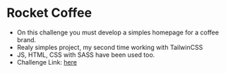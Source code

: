 # Rocket Coffee
  - On this challenge you must develop a simples homepage for a coffee brand.
  - Realy simples project, my second time working with TailwinCSS
  - JS, HTML, CSS with SASS have been used too.
  - Challenge Link: <a href="https://app.rocketseat.com.br/discover/challenges/rocketcoffee" target="_blank">here</a>
